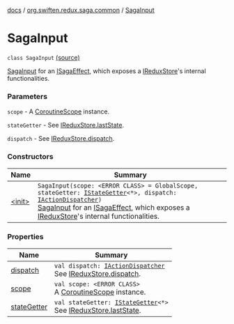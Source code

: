 [docs](../../index.md) / [org.swiften.redux.saga.common](../index.md) / [SagaInput](./index.md)

# SagaInput

`class SagaInput` [(source)](https://github.com/protoman92/KotlinRedux/tree/master/common/common-saga/src/main/kotlin/org/swiften/redux/saga/common/CommonSaga.kt#L38)

[SagaInput](./index.md) for an [ISagaEffect](../-i-saga-effect.md), which exposes a [IReduxStore](../../org.swiften.redux.core/-i-redux-store.md)'s internal functionalities.

### Parameters

`scope` - A [CoroutineScope](#) instance.

`stateGetter` - See [IReduxStore.lastState](../../org.swiften.redux.core/-i-state-getter-provider/last-state.md).

`dispatch` - See [IReduxStore.dispatch](../../org.swiften.redux.core/-i-dispatcher-provider/dispatch.md).

### Constructors

| Name | Summary |
|---|---|
| [&lt;init&gt;](-init-.md) | `SagaInput(scope: <ERROR CLASS> = GlobalScope, stateGetter: `[`IStateGetter`](../../org.swiften.redux.core/-i-state-getter.md)`<*>, dispatch: `[`IActionDispatcher`](../../org.swiften.redux.core/-i-action-dispatcher.md)`)`<br>[SagaInput](./index.md) for an [ISagaEffect](../-i-saga-effect.md), which exposes a [IReduxStore](../../org.swiften.redux.core/-i-redux-store.md)'s internal functionalities. |

### Properties

| Name | Summary |
|---|---|
| [dispatch](dispatch.md) | `val dispatch: `[`IActionDispatcher`](../../org.swiften.redux.core/-i-action-dispatcher.md)<br>See [IReduxStore.dispatch](../../org.swiften.redux.core/-i-dispatcher-provider/dispatch.md). |
| [scope](scope.md) | `val scope: <ERROR CLASS>`<br>A [CoroutineScope](#) instance. |
| [stateGetter](state-getter.md) | `val stateGetter: `[`IStateGetter`](../../org.swiften.redux.core/-i-state-getter.md)`<*>`<br>See [IReduxStore.lastState](../../org.swiften.redux.core/-i-state-getter-provider/last-state.md). |

